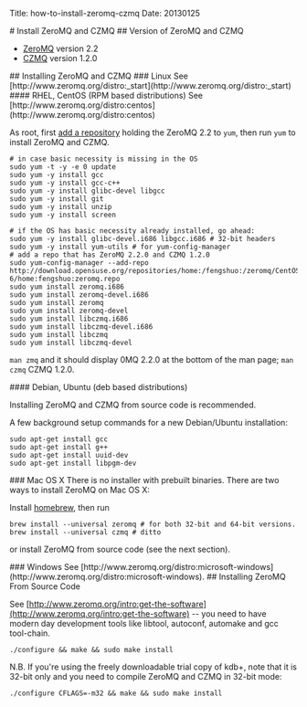 
Title: how-to-install-zeromq-czmq
Date: 20130125

<A name="toc1-5" title="Install ZeroMQ and CZMQ" />
# Install ZeroMQ and CZMQ

<A name="toc2-8" title="Version of ZeroMQ and CZMQ" />
## Version of ZeroMQ and CZMQ

- [ZeroMQ][zeromq] version 2.2
- [CZMQ][czmq] version 1.2.0

<A name="toc2-14" title="Installing ZeroMQ and CZMQ" />
## Installing ZeroMQ and CZMQ
<A name="toc3-16" title="Linux" />
### Linux
See [http://www.zeromq.org/distro:_start](http://www.zeromq.org/distro:_start)

<A name="toc4-20" title="RHEL, CentOS (RPM based distributions)" />
#### RHEL, CentOS (RPM based distributions)
See [http://www.zeromq.org/distro:centos](http://www.zeromq.org/distro:centos)

As root, first [add a repository][yum] holding the ZeroMQ 2.2 to `yum`, then run `yum` to install ZeroMQ and CZMQ.
    
    # in case basic necessity is missing in the OS
    sudo yum -t -y -e 0 update
    sudo yum -y install gcc
    sudo yum -y install gcc-c++
    sudo yum -y install glibc-devel libgcc
    sudo yum -y install git
    sudo yum -y install unzip
    sudo yum -y install screen

    # if the OS has basic necessity already installed, go ahead:
    sudo yum -y install glibc-devel.i686 libgcc.i686 # 32-bit headers
    sudo yum -y install yum-utils # for yum-config-manager
    # add a repo that has ZeroMQ 2.2.0 and CZMQ 1.2.0
    sudo yum-config-manager --add-repo http://download.opensuse.org/repositories/home:/fengshuo:/zeromq/CentOS_CentOS-6/home:fengshuo:zeromq.repo
    sudo yum install zeromq.i686
    sudo yum install zeromq-devel.i686
    sudo yum install zeromq
    sudo yum install zeromq-devel
    sudo yum install libczmq.i686
    sudo yum install libczmq-devel.i686
    sudo yum install libczmq
    sudo yum install libczmq-devel

`man zmq` and it should display 0MQ 2.2.0 at the bottom of the man page; `man czmq` CZMQ 1.2.0.

<A name="toc4-51" title="Debian, Ubuntu (deb based distributions)" />
#### Debian, Ubuntu (deb based distributions)

Installing ZeroMQ and CZMQ from source code is recommended.

A few background setup commands for a new Debian/Ubuntu installation:

    sudo apt-get install gcc
    sudo apt-get install g++
    sudo apt-get install uuid-dev
    sudo apt-get install libpgm-dev
    

<A name="toc3-64" title="Mac OS X" />
### Mac OS X
There is no installer with prebuilt binaries. There are two ways to install ZeroMQ on Mac OS X:

Install [homebrew], then run

    brew install --universal zeromq # for both 32-bit and 64-bit versions.
    brew install --universal czmq # ditto

or install ZeroMQ from source code (see the next section).

<A name="toc3-75" title="Windows" />
### Windows
See [http://www.zeromq.org/distro:microsoft-windows](http://www.zeromq.org/distro:microsoft-windows). 

<A name="toc2-79" title="Installing ZeroMQ From Source Code" />
## Installing ZeroMQ From Source Code

See [http://www.zeromq.org/intro:get-the-software](http://www.zeromq.org/intro:get-the-software) -- you need to have modern day development tools like  libtool, autoconf, automake and gcc tool-chain.

    ./configure && make && sudo make install

N.B. If you're using the freely downloadable trial copy of kdb+, note that it is 32-bit only and you need to compile ZeroMQ and CZMQ in 32-bit mode:

    ./configure CFLAGS=-m32 && make && sudo make install

[qzmq]: https://github.com/jaeheum/qzmq
[issues]: https://github.com/jaeheum/qzmq/issues
[zeromq]: http://www.zeromq.org
[czmq]: http://czmq.zeromq.org
[q]: http://kx.com
[zguide]: http://zguide.zeromq.org
[gitdown]: https://github.com/imatix/gitdown
[broker]: http://zguide.zeromq.org/page:all#A-Request-Reply-Broker
[brokerless]: http://www.zeromq.org/whitepapers:brokerless
[mitm]: http://en.wikipedia.org/wiki/MiTM
[perl]: http://www.zeromq.org/bindings:perl
[pyzmq]: http://www.zeromq.org/bindings:python
[languages]: http://www.zeromq.org/bindings:_start
[gangnam]: http://www.youtube.com/watch?v=9bZkp7q19f0&feature=related
[homebrew]: http://mxcl.github.com/homebrew/
[issue6]: https://github.com/jaeheum/qzmq/issues/6
[yum]: https://access.redhat.com/knowledge/docs/en-US/Red_Hat_Enterprise_Linux/6/html/Deployment_Guide/sec-Managing_Yum_Repositories.html
